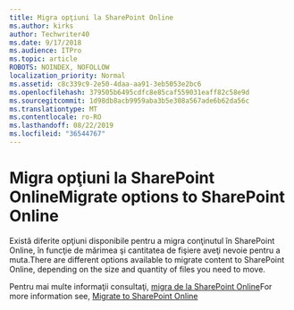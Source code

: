 ```yaml
---
title: Migra opţiuni la SharePoint Online
ms.author: kirks
author: Techwriter40
ms.date: 9/17/2018
ms.audience: ITPro
ms.topic: article
ROBOTS: NOINDEX, NOFOLLOW
localization_priority: Normal
ms.assetid: c8c339c9-2e50-4daa-aa91-3eb5053e2bc6
ms.openlocfilehash: 379505b6495cdfc8e85caf559031eaff82c58e9d
ms.sourcegitcommit: 1d98db8acb9959aba3b5e308a567ade6b62da56c
ms.translationtype: MT
ms.contentlocale: ro-RO
ms.lasthandoff: 08/22/2019
ms.locfileid: "36544767"
---
```

# <a name="migrate-options-to-sharepoint-online"></a><span data-ttu-id="6f653-102">Migra opţiuni la SharePoint Online</span><span class="sxs-lookup"><span data-stu-id="6f653-102">Migrate options to SharePoint Online</span></span>

<span data-ttu-id="6f653-103">Există diferite opţiuni disponibile pentru a migra conţinutul în SharePoint Online, în funcţie de mărimea şi cantitatea de fişiere aveţi nevoie pentru a muta.</span><span class="sxs-lookup"><span data-stu-id="6f653-103">There are different options available to migrate content to SharePoint Online, depending on the size and quantity of files you need to move.</span></span>
  
<span data-ttu-id="6f653-104">Pentru mai multe informaţii consultaţi, [migra de la SharePoint Online](https://go.microsoft.com/fwlink/?linkid-2022029)</span><span class="sxs-lookup"><span data-stu-id="6f653-104">For more information see, [Migrate to SharePoint Online](https://go.microsoft.com/fwlink/?linkid-2022029)</span></span>
  

